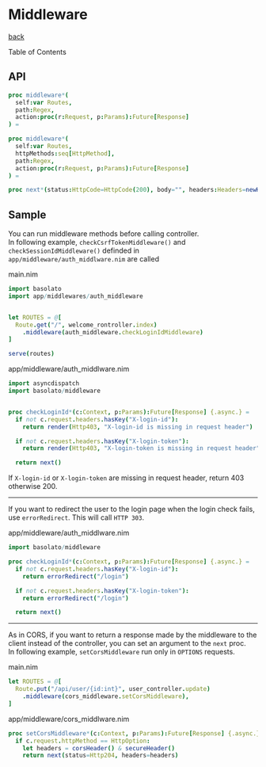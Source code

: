 Middleware
===
[back](../../README.md)

Table of Contents

<!--ts-->


<!-- Created by https://github.com/ekalinin/github-markdown-toc -->
<!-- Added by: root, at: Sat Jun 22 10:31:40 UTC 2024 -->

<!--te-->

## API
```nim
proc middleware*(
  self:var Routes,
  path:Regex,
  action:proc(r:Request, p:Params):Future[Response]
) =

proc middleware*(
  self:var Routes,
  httpMethods:seq[HttpMethod],
  path:Regex,
  action:proc(r:Request, p:Params):Future[Response]
) =

proc next*(status:HttpCode=HttpCode(200), body="", headers:Headers=newHeaders()):Response =
```

## Sample
You can run middleware methods before calling controller.  
In following example, `checkCsrfTokenMiddleware()` and `checkSessionIdMiddleware()` definded in `app/middleware/auth_middlware.nim` are called

main.nim
```nim
import basolato
import app/middlewares/auth_middleware


let ROUTES = @[
  Route.get("/", welcome_rontroller.index)
    .middleware(auth_middleware.checkLoginIdMiddleware)
]

serve(routes)
```

app/middleware/auth_middlware.nim
```nim
import asyncdispatch
import basolato/middleware


proc checkLoginId*(c:Context, p:Params):Future[Response] {.async.} =
  if not c.request.headers.hasKey("X-login-id"):
    return render(Http403, "X-login-id is missing in request header")

  if not c.request.headers.hasKey("X-login-token"):
    return render(Http403, "X-login-token is missing in request header")

  return next()
```

If `X-login-id` or `X-login-token` are missing in request header, return 403 otherwise 200.

---

If you want to redirect the user to the login page when the login check fails, use `errorRedirect`. This will call `HTTP 303`.

app/middleware/auth_middlware.nim
```nim
import basolato/middleware

proc checkLoginId*(c:Context, p:Params):Future[Response] {.async.} =
  if not c.request.headers.hasKey("X-login-id"):
    return errorRedirect("/login")

  if not c.request.headers.hasKey("X-login-token"):
    return errorRedirect("/login")

  return next()
```

---

As in CORS, if you want to return a response made by the middleware to the client instead of the controller, you can set an argument to the `next` proc.  
In following example, `setCorsMiddleware` run only in `OPTIONS` requests.

main.nim
```nim
let ROUTES = @[
  Route.put("/api/user/{id:int}", user_controller.update)
    .middleware(cors_middleware.setCorsMiddleware),
]
```

app/middleware/cors_middlware.nim
```nim
proc setCorsMiddleware*(c:Context, p:Params):Future[Response] {.async.} =
  if c.request.httpMethod == HttpOption:
    let headers = corsHeader() & secureHeader()
    return next(status=Http204, headers=headers)
```
